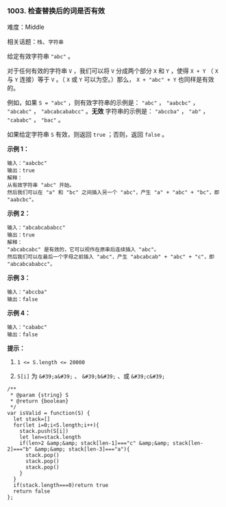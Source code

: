### 1003. 检查替换后的词是否有效

难度：Middle

相关话题：`栈`、`字符串`

给定有效字符串 `"abc"` 。



对于任何有效的字符串  `V` ，我们可以将  `V`  分成两个部分  `X`  和  `Y` ，使得  `X + Y` （ `X`  与  `Y`  连接）等于  `V` 。（ `X` 或  `Y`  可以为空。）那么， `X + "abc" + Y`  也同样是有效的。



例如，如果  `S = "abc"` ，则有效字符串的示例是： `"abc"` ， `"aabcbc"` ， `"abcabc"` ， `"abcabcababcc"` 。**无效** 字符串的示例是： `"abccba"` ， `"ab"` ， `"cababc"` ， `"bac"` 。



如果给定字符串  `S`  有效，则返回  `true` ；否则，返回  `false` 。







**示例 1：** 



```
输入："aabcbc"
输出：true
解释：
从有效字符串 "abc" 开始。
然后我们可以在 "a" 和 "bc" 之间插入另一个 "abc"，产生 "a" + "abc" + "bc"，即 "aabcbc"。
```


**示例 2：** 



```
输入："abcabcababcc"
输出：true
解释：
"abcabcabc" 是有效的，它可以视作在原串后连续插入 "abc"。
然后我们可以在最后一个字母之前插入 "abc"，产生 "abcabcab" + "abc" + "c"，即 "abcabcababcc"。
```


**示例 3：** 



```
输入："abccba"
输出：false
```


**示例 4：** 



```
输入："cababc"
输出：false
```






**提示：** 




1.  `1 <= S.length <= 20000` 

2.  `S[i]`  为 `&#39;a&#39;` 、 `&#39;b&#39;` 、或 `&#39;c&#39;` 








```
/**
 * @param {string} S
 * @return {boolean}
 */
var isValid = function(S) {
  let stack=[]
  for(let i=0;i<S.length;i++){
    stack.push(S[i])
    let len=stack.length
    if(len>2 &amp;&amp; stack[len-1]==="c" &amp;&amp; stack[len-2]==="b" &amp;&amp; stack[len-3]==="a"){
      stack.pop()
      stack.pop()
      stack.pop()
    }
  }
  if(stack.length===0)return true
  return false
};
```

